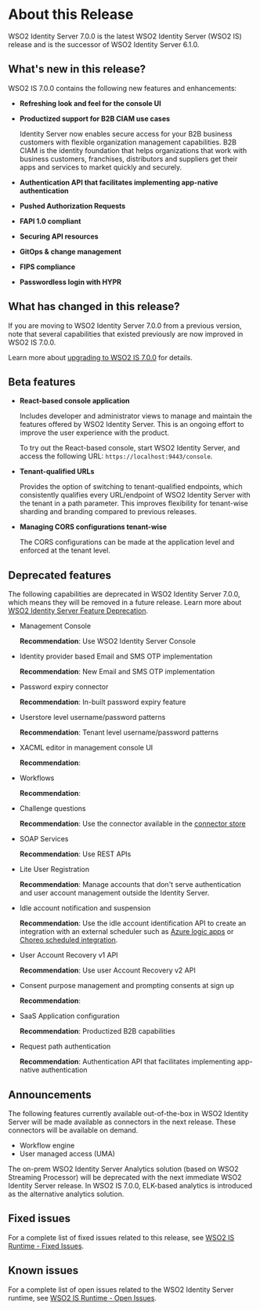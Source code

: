 # About this Release

WSO2 Identity Server 7.0.0 is the latest WSO2 Identity Server (WSO2 IS) release and is the successor of WSO2 Identity Server 6.1.0.

## What's new in this release?

WSO2 IS 7.0.0 contains the following new features and enhancements:

- **Refreshing look and feel for the console UI**

- **Productized support for B2B CIAM use cases**

    Identity Server now enables secure access for your B2B business customers with flexible organization management capabilities. B2B CIAM is the identity foundation that helps organizations that work with business customers, franchises, distributors and suppliers get their apps and services to market quickly and securely.

- **Authentication API that facilitates implementing app-native authentication**

- **Pushed Authorization Requests**

- **FAPI 1.0 compliant**

- **Securing API resources**

- **GitOps & change management**

- **FIPS compliance**

- **Passwordless login with HYPR**


## What has changed in this release?

If you are moving to WSO2 Identity Server 7.0.0 from a previous version, note that several capabilities that existed previously are now improved in WSO2 IS 7.0.0.

Learn more about [upgrading to WSO2 IS 7.0.0]({{base_path}}/deploy/upgrade/upgrade-wso2-is/) for details.

## Beta features

- **React-based console application**

    Includes developer and administrator views to manage and maintain the features offered by WSO2 Identity Server. This is an ongoing effort to improve the user experience with the product.

    To try out the React-based console, start WSO2 Identity Server, and access the following URL: `https://localhost:9443/console`.

- **Tenant-qualified URLs**

    Provides the option of switching to tenant-qualified endpoints, which consistently qualifies every URL/endpoint of WSO2 Identity Server with the tenant in a path parameter. This improves flexibility for tenant-wise sharding and branding compared to previous releases.

- **Managing CORS configurations tenant-wise**

    The CORS configurations can be made at the application level and enforced at the tenant level.

<!-- TODO ## Removed features

The following features are removed from WSO2 Identity Server 7.0.0.

- H2 Console
- Embedded LDAP user store
- Carbon metrics
- Yahoo authenticator
- reCAPTCHA v2 "I'm not a robot" Checkbox -->

## Deprecated features

The following capabilities are deprecated in WSO2 Identity Server 7.0.0, which means they will be removed in a future release. Learn more about [WSO2 Identity Server Feature Deprecation]({{base_path}}/references/wso2-identity-server-feature-deprecation/).

- Management Console

    **Recommendation**: Use WSO2 Identity Server Console

- Identity provider based Email and SMS OTP implementation

    **Recommendation**: New Email and SMS OTP implementation

- Password expiry connector

    **Recommendation**: In-built password expiry feature

- Userstore level username/password patterns

    **Recommendation**: Tenant level username/password patterns

- XACML editor in management console UI

    **Recommendation**:

- Workflows

    **Recommendation**:

- Challenge questions

    **Recommendation**: Use the connector available in the [connector store](https://store.wso2.com/store/assets/isconnector/list)

- SOAP Services

    **Recommendation**: Use REST APIs

- Lite User Registration

    **Recommendation**: Manage accounts that don't serve authentication and user account management outside the Identity Server.

- Idle account notification and suspension

    **Recommendation**: Use the idle account identification API to create an integration with an external scheduler such as [Azure logic apps](https://learn.microsoft.com/en-us/azure/logic-apps/concepts-schedule-automated-recurring-tasks-workflows) or [Choreo scheduled integration](https://wso2.com/choreo/docs/develop-components/develop-integrations/develop-a-scheduled-integration/).

- User Account Recovery v1 API

    **Recommendation**: Use user Account Recovery v2 API

- Consent purpose management and prompting consents at sign up

    **Recommendation**:

- SaaS Application configuration

    **Recommendation**: Productized B2B capabilities

- Request path authentication

    **Recommendation**: Authentication API that facilitates implementing app-native authentication

## Announcements

The following features currently available out-of-the-box in WSO2 Identity Server will be made available as connectors in the next release. These connectors will be available on demand.
- Workflow engine
- User managed access (UMA)

The on-prem WSO2 Identity Server Analytics solution (based on WSO2 Streaming Processor) will be deprecated with the next immediate WSO2 Identity Server release. In WSO2 IS 7.0.0, ELK-based analytics is introduced as the alternative analytics solution.

## Fixed issues

For a complete list of fixed issues related to this release, see [WSO2 IS Runtime - Fixed Issues](https://github.com/wso2/product-is/milestone/229?closed=1).

## Known issues

For a complete list of open issues related to the WSO2 Identity Server runtime, see [WSO2 IS Runtime - Open Issues](https://github.com/wso2/product-is/issues).
